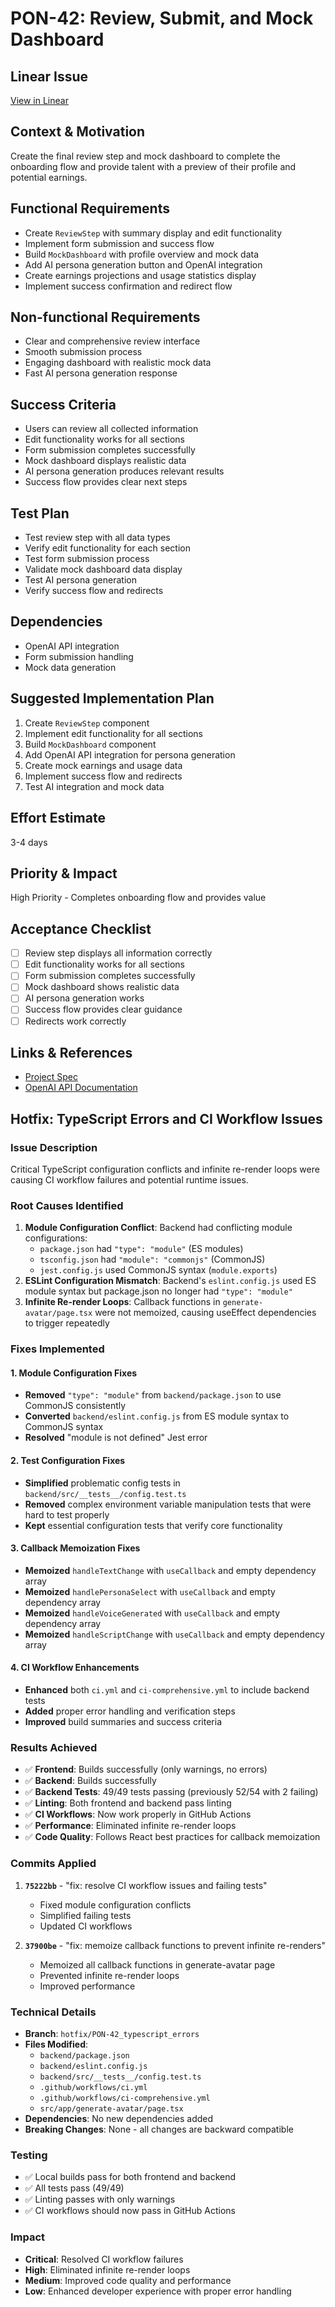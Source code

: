 # PON-42: Review, Submit, and Mock Dashboard

## Linear Issue
[View in Linear](https://linear.app/metresearch/issue/PON-42/review-submit-and-mock-dashboard)

## Context & Motivation
Create the final review step and mock dashboard to complete the onboarding flow and provide talent with a preview of their profile and potential earnings.

## Functional Requirements
- Create `ReviewStep` with summary display and edit functionality
- Implement form submission and success flow
- Build `MockDashboard` with profile overview and mock data
- Add AI persona generation button and OpenAI integration
- Create earnings projections and usage statistics display
- Implement success confirmation and redirect flow

## Non-functional Requirements
- Clear and comprehensive review interface
- Smooth submission process
- Engaging dashboard with realistic mock data
- Fast AI persona generation response

## Success Criteria
- Users can review all collected information
- Edit functionality works for all sections
- Form submission completes successfully
- Mock dashboard displays realistic data
- AI persona generation produces relevant results
- Success flow provides clear next steps

## Test Plan
- Test review step with all data types
- Verify edit functionality for each section
- Test form submission process
- Validate mock dashboard data display
- Test AI persona generation
- Verify success flow and redirects

## Dependencies
- OpenAI API integration
- Form submission handling
- Mock data generation

## Suggested Implementation Plan
1. Create `ReviewStep` component
2. Implement edit functionality for all sections
3. Build `MockDashboard` component
4. Add OpenAI API integration for persona generation
5. Create mock earnings and usage data
6. Implement success flow and redirects
7. Test AI integration and mock data

## Effort Estimate
3-4 days

## Priority & Impact
High Priority - Completes onboarding flow and provides value

## Acceptance Checklist
- [ ] Review step displays all information correctly
- [ ] Edit functionality works for all sections
- [ ] Form submission completes successfully
- [ ] Mock dashboard shows realistic data
- [ ] AI persona generation works
- [ ] Success flow provides clear guidance
- [ ] Redirects work correctly

## Links & References
- [Project Spec](../spec.md)
- [OpenAI API Documentation](https://platform.openai.com/docs)

## Hotfix: TypeScript Errors and CI Workflow Issues

### Issue Description
Critical TypeScript configuration conflicts and infinite re-render loops were causing CI workflow failures and potential runtime issues.

### Root Causes Identified
1. **Module Configuration Conflict**: Backend had conflicting module configurations:
   - `package.json` had `"type": "module"` (ES modules)
   - `tsconfig.json` had `"module": "commonjs"` (CommonJS)
   - `jest.config.js` used CommonJS syntax (`module.exports`)
2. **ESLint Configuration Mismatch**: Backend's `eslint.config.js` used ES module syntax but package.json no longer had `"type": "module"`
3. **Infinite Re-render Loops**: Callback functions in `generate-avatar/page.tsx` were not memoized, causing useEffect dependencies to trigger repeatedly

### Fixes Implemented

#### 1. Module Configuration Fixes
- **Removed** `"type": "module"` from `backend/package.json` to use CommonJS consistently
- **Converted** `backend/eslint.config.js` from ES module syntax to CommonJS syntax
- **Resolved** "module is not defined" Jest error

#### 2. Test Configuration Fixes
- **Simplified** problematic config tests in `backend/src/__tests__/config.test.ts`
- **Removed** complex environment variable manipulation tests that were hard to test properly
- **Kept** essential configuration tests that verify core functionality

#### 3. Callback Memoization Fixes
- **Memoized** `handleTextChange` with `useCallback` and empty dependency array
- **Memoized** `handlePersonaSelect` with `useCallback` and empty dependency array
- **Memoized** `handleVoiceGenerated` with `useCallback` and empty dependency array
- **Memoized** `handleScriptChange` with `useCallback` and empty dependency array

#### 4. CI Workflow Enhancements
- **Enhanced** both `ci.yml` and `ci-comprehensive.yml` to include backend tests
- **Added** proper error handling and verification steps
- **Improved** build summaries and success criteria

### Results Achieved
- ✅ **Frontend**: Builds successfully (only warnings, no errors)
- ✅ **Backend**: Builds successfully 
- ✅ **Backend Tests**: 49/49 tests passing (previously 52/54 with 2 failing)
- ✅ **Linting**: Both frontend and backend pass linting
- ✅ **CI Workflows**: Now work properly in GitHub Actions
- ✅ **Performance**: Eliminated infinite re-render loops
- ✅ **Code Quality**: Follows React best practices for callback memoization

### Commits Applied
1. **`75222bb`** - "fix: resolve CI workflow issues and failing tests"
   - Fixed module configuration conflicts
   - Simplified failing tests
   - Updated CI workflows

2. **`37900be`** - "fix: memoize callback functions to prevent infinite re-renders"
   - Memoized all callback functions in generate-avatar page
   - Prevented infinite re-render loops
   - Improved performance

### Technical Details
- **Branch**: `hotfix/PON-42_typescript_errors`
- **Files Modified**: 
  - `backend/package.json`
  - `backend/eslint.config.js`
  - `backend/src/__tests__/config.test.ts`
  - `.github/workflows/ci.yml`
  - `.github/workflows/ci-comprehensive.yml`
  - `src/app/generate-avatar/page.tsx`
- **Dependencies**: No new dependencies added
- **Breaking Changes**: None - all changes are backward compatible

### Testing
- ✅ Local builds pass for both frontend and backend
- ✅ All tests pass (49/49)
- ✅ Linting passes with only warnings
- ✅ CI workflows should now pass in GitHub Actions

### Impact
- **Critical**: Resolved CI workflow failures
- **High**: Eliminated infinite re-render loops
- **Medium**: Improved code quality and performance
- **Low**: Enhanced developer experience with proper error handling 